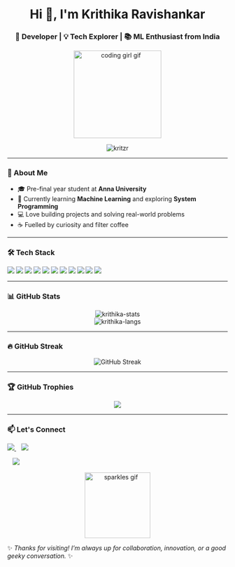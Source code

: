 <h1 align="center">Hi 👋, I'm Krithika Ravishankar</h1>
<h3 align="center">🚀 Developer | 💡 Tech Explorer | 📚 ML Enthusiast from India</h3>

<p align="center">
  <img src="https://media.giphy.com/media/M9gbBd9nbDrOTu1Mqx/giphy.gif" width="200" alt="coding girl gif"/>
</p>

<p align="center">
  <img src="https://komarev.com/ghpvc/?username=kritzr&label=Profile%20views&color=0e75b6&style=flat" alt="kritzr" />
</p>

---

### 🌱 About Me

- 🎓 Pre-final year student at **Anna University**
- 🧠 Currently learning **Machine Learning** and exploring **System Programming**
- 💻 Love building projects and solving real-world problems
- ☕ Fuelled by curiosity and filter coffee

---

### 🛠️ Tech Stack

<p align="left">
  <img src="https://img.shields.io/badge/C-00599C?style=flat&logo=c&logoColor=white"/>
  <img src="https://img.shields.io/badge/C++-00599C?style=flat&logo=cplusplus&logoColor=white"/>
  <img src="https://img.shields.io/badge/Java-ED8B00?style=flat&logo=java&logoColor=white"/>
  <img src="https://img.shields.io/badge/Python-3776AB?style=flat&logo=python&logoColor=white"/>
  <img src="https://img.shields.io/badge/HTML5-E34F26?style=flat&logo=html5&logoColor=white"/>
  <img src="https://img.shields.io/badge/CSS3-1572B6?style=flat&logo=css3&logoColor=white"/>
  <img src="https://img.shields.io/badge/JavaScript-F7DF1E?style=flat&logo=javascript&logoColor=black"/>
  <img src="https://img.shields.io/badge/MySQL-4479A1?style=flat&logo=mysql&logoColor=white"/>
  <img src="https://img.shields.io/badge/Linux-FCC624?style=flat&logo=linux&logoColor=black"/>
  <img src="https://img.shields.io/badge/Spring-6DB33F?style=flat&logo=spring&logoColor=white"/>
  <img src="https://img.shields.io/badge/Arduino-00979D?style=flat&logo=arduino&logoColor=white"/>
</p>

---

### 📊 GitHub Stats

<p align="center">
  <img src="https://github-readme-stats.vercel.app/api?username=kritzr&show_icons=true&theme=radical" alt="krithika-stats" />
  <br>
  <img src="https://github-readme-stats.vercel.app/api/top-langs/?username=kritzr&layout=compact&theme=radical" alt="krithika-langs" />
</p>

---

### 🔥 GitHub Streak

<p align="center">
  <img src="https://streak-stats.demolab.com/?user=kritzr&theme=radical" alt="GitHub Streak" />
</p>

---

### 🏆 GitHub Trophies

<p align="center">
  <img src="https://github-profile-trophy.vercel.app/?username=kritzr&theme=darkhub" />
</p>

---

### 📫 Let's Connect

<p align="left">
  <a href="https://www.linkedin.com/in/krithika-ravishankar/" target="_blank">
    <img src="https://img.shields.io/badge/LinkedIn-0A66C2?style=flat&logo=linkedin&logoColor=white"/>
  </a>
  &nbsp;&nbsp;
  <a href="https://leetcode.com/kritz15/" target="_blank">
  <img src="https://img.shields.io/badge/LeetCode-FFA116?style=flat&logo=leetcode&logoColor=black"/>
</a>

  &nbsp;&nbsp;
  <a href="mailto:krithikaravsishankar4@gmail.com" target="_blank">
    <img src="https://img.shields.io/badge/Gmail-D14836?style=flat&logo=gmail&logoColor=white"/>
  </a>
</p>

<p align="center">
  <img src="https://media.giphy.com/media/3oriO0OEd9QIDdllqo/giphy.gif" width="150" alt="sparkles gif"/>
</p>



✨ *Thanks for visiting! I’m always up for collaboration, innovation, or a good geeky conversation.* ✨
